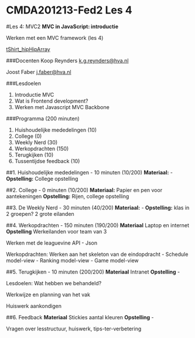 CMDA201213-Fed2 Les 4
=====================

#Les 4: MVC2
**MVC in JavaScript: introductie**

Werken met een MVC framework (les 4)

[tShirt_hipHipArray](http://www.neatoshop.com/product/Hip-Hip-Array)

###Docenten
Koop Reynders k.g.reynders@hva.nl 

Joost Faber j.faber@hva.nl

###Lesdoelen
1. Introductie MVC
2. Wat is Frontend development?
3. Werken met Javascript MVC Backbone


###Programma (200 minuten)

1. Huishoudelijke mededelingen (10) 
2. College (0)
3. Weekly Nerd (30) 
4. Werkopdrachten (150)
5. Terugkijken (10) 
6. Tussentijdse feedback (10)
		

		

##1. Huishoudelijke mededelingen - 10 minuten (10/200)
**Materiaal:** - 
**Opstelling:** College opstelling


##2. College - 0 minuten (10/200)
**Materiaal:** Papier en pen voor aantekeningen
**Opstelling:** Rijen, college opstelling


##3. De Weekly Nerd - 30 minuten (40/200)
**Materiaal:** -
**Opstelling:** klas in 2 groepen? 2 grote eilanden


##4. Werkopdrachten - 150 minuten (190/200)
**Materiaal** Laptop en internet
**Opstelling** Werkeilanden voor team van 3

Werken met de leaguevine API - Json 

Werkopdrachten: Werken aan het skeleton van de eindopdracht
	- Schedule model-view
	- Ranking model-view
	- Game model-view



##5. Terugkijken - 10 minuten (200/200)
**Materiaal** Intranet
**Opstelling** - 

Lesdoelen: Wat hebben we behandeld? 

Werkwijze en planning van het vak

Huiswerk aankondigen

##6. Feedback
**Materiaal** Stickies aantal kleuren
**Opstelling** - 

Vragen over lesstructuur, huiswerk, tips-ter-verbetering



